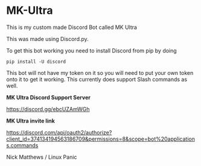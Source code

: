 # MK-Ultra
This is my custom made Discord Bot called MK Ultra


This was made using Discord.py.

To get this bot working you need to install Discord from pip by doing

```pip install -U discord```

This bot will not have my token on it so you will need to put your own token onto it to get it working. This currently does support Slash commands as well.

**MK Ultra Discord Support Server**

https://discord.gg/ebcUZAmWGh

**MK Ultra invite link**

https://discord.com/api/oauth2/authorize?client_id=374134194563186709&permissions=8&scope=bot%20applications.commands

Nick Matthews / Linux Panic
